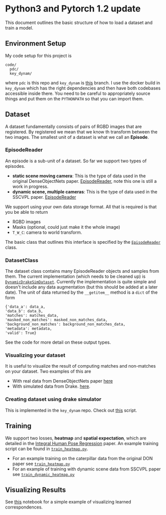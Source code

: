 # Python3 and Pytorch 1.2 update
This document outlines the basic structure of how to load a dataset and train a model.

## Environment Setup
My code setup for this project is

```
code/
  pdc/
  key_dynam/
```

where `pdc` is this repo and `key_dynam` is [this](https://github.com/RobotLocomotion/key_dynam/tree/lm-pdc-rebase-2) branch. I use the docker build in `key_dynam` which has the right dependencies and then have both codebases accessible inside there. You need to be careful to appropriately source things and put them on the `PYTHONPATH` so that you can import them.




## Dataset
A dataset fundamentally consists of pairs of RGBD images that are registered. By registered we mean that we know th
transform between the two images. The smallest unit of a dataset is what we call an **Episode**.

### EpisodeReader
An episode is a sub-unit of a dataset. So far we support two types of episodes.
- **static scene moving camera**: This is the type of data used in the original DenseObjectNets paper. 
[EpisodeReader](..//dense_correspondence/dataset/spartan_episode_reader.py), note this one is still a work in progress.
- **dynamic scene, multiple cameras**: This is the type of data used in the SSCVPL paper. [EpisodeReader](https://github.com/RobotLocomotion/key_dynam/blob/lm-pdc-rebase-2/dataset/drake_sim_episode_reader.py)

We support using your own data storage format. All that is required is that you be able to return

- RGBD images
- Masks (optional, could just make it the whole image)
- `T_W_C`: camera to world transform.

The basic class that outlines this interface is specified by the 
[`EpisodeReader` ](../dense_correspondence/dataset/episode_reader.py)
class.

### DatasetClass
The dataset class contains many EpisodeReader objects and samples from them. The current implementation
(which needs to be cleaned up) is [`DynamicDrakeSimDataset`](../dense_correspondence/dataset/dynamic_drake_sim_dataset.py). 
Currently the implementation is quite simple and doesn't include any data augmentation (but this should be added at a later 
date). The unit of data returned by the `__getitem__` method is a `dict` of the form

```
{'data_a': data_a,
'data_b': data_b,
'matches': matches_data,
'masked_non_matches': masked_non_matches_data,
'background_non_matches': background_non_matches_data,
'metadata': metadata,
'valid': True}
```

See the code for more detail on these output types. 

### Visualizing your dataset
It is useful to visualize the result of computing matches and non-matches on your dataset. Two examples of this are
- With real data from DenseObjectNets paper [here](../dense_correspondence/dataset/simple_dataset_test_episode_reader.ipynb)
- With simulated data from Drake. [here](https://github.com/RobotLocomotion/key_dynam/blob/lm-pdc-rebase-2/notebooks/pdc_drake_sim_dataset_test.ipynb).

### Creating dataset using drake simulator
This is implemented in the `key_dynam` repo. Check out [this](https://github.com/RobotLocomotion/key_dynam/blob/lm-pdc-rebase-2/experiments/05/collect_episodes.py) script.


## Training

We support two losses, **heatmap** and **spatial expectation**, which are detailed in the [Integral Human Pose Regression](https://arxiv.org/abs/1711.08229) paper. An example training script can be found in 
[`train_heatmap.py`](../dense_correspondence/training/train_drake_sim_dynamic_heatmap.py).

- For an example training on the caterpillar data from the original DON paper see [`train_heatmap.py`](../dense_correspondence/experiments/heatmap/train_heatmap.py)
- For an example of training with dynamic scene data from SSCVPL paper see [`train_dynamic_heatmap.py`](../dense_correspondence/experiments/heatmap/train_dynamic_heatmap.py)


## Visualizing Results
See [this](../dense_correspondence/evaluation/visualize_learned_correspondences.ipynb) notebook for a simple example of visualizing learned correspondences. 
